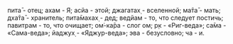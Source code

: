 пита̄ - отец; ахам - Я; асйа - этой; джагатах̣ - вселенной; ма̄та̄ - мать; дха̄та̄ - хранитель; пита̄махах̣ - дед; ведйам - то, что следует постичь; павитрам - то, что очищает; ом̇-ка̄ра - слог ом; р̣к - «Риг-веда»; са̄ма - «Сама-веда»; йаджух̣ - «Яджур-веда»; эва - безусловно; ча - и.